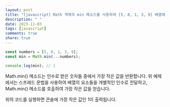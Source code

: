 ```yaml
---
layout: post
title: "[javascript] Math 객체의 min 메소드를 사용하여 [5, 8, 1, 3, 9] 배열에서 가장 작은 값을 찾는 방법은 무엇인가요?"
description: " "
date: 2023-11-03
tags: [javascript]
comments: true
share: true
---
```


```javascript
const numbers = [5, 8, 1, 3, 9];
const min = Math.min(...numbers);

console.log(min); // 1
```

Math.min() 메소드는 인수로 받은 숫자들 중에서 가장 작은 값을 반환합니다. 위 예제에서는 스프레드 문법을 사용하여 배열의 요소들을 개별적인 인수로 전달하고, Math.min() 메소드를 호출하여 가장 작은 값을 얻습니다.

위의 코드를 실행하면 콘솔에 가장 작은 값인 1이 출력됩니다.